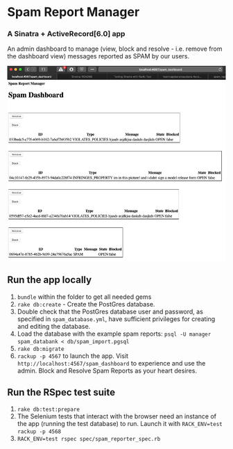 # Spam Report Manager
### A Sinatra + ActiveRecord[6.0] app
An admin dashboard to manage (view, block and resolve - i.e. remove from the dashboard view) messages reported as SPAM by our users.

<img align="center" src="https://github.com/Henryvw/spam_report_manager/blob/master/public/spam_dashboard_preview.png" alt="Spam Dashboard Preview"/>

## Run the app locally
1. `bundle` within the folder to get all needed gems
2. `rake db:create` - Create the PostGres database. 
3. Double check that the PostGres database user and password, as specified in `spam_database.yml`, have sufficient privileges for creating and editing the database.
4. Load the database with the example spam reports: `psql -U manager spam_databank < db/spam_import.pgsql`
4. `rake db:migrate`
5. `rackup -p 4567` to launch the app. Visit `http://localhost:4567/spam_dashboard` to experience and use the admin. Block and Resolve Spam Reports as your heart desires.

## Run the RSpec test suite
1. `rake db:test:prepare`
2. The Selenium tests that interact with the browser need an instance of the app (running the test database) to run. Launch it with `RACK_ENV=test rackup -p 4568`
3. `RACK_ENV=test rspec spec/spam_reporter_spec.rb`
